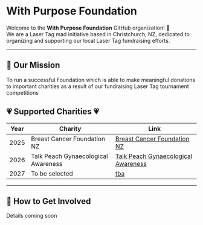 # With Purpose Foundation

Welcome to the **With Purpose Foundation** GitHub organization! 🎯  
We are a Laser Tag mad initiative based in Christchurch, NZ, dedicated to organizing and supporting our local Laser Tag fundraising efforts.

---

## 🚀 Our Mission

To run a successful Foundation which is able to make meaningful donations to important charities as a result of our fundraising Laser Tag tournament competitions

## 💗 Supported Charities 💗

| Year | Charity                             | Link                                                                      |
| ---- | ----------------------------------- | ------------------------------------------------------------------------- |
| 2025 | Breast Cancer Foundation NZ         | [Breast Cancer Foundation NZ](https://www.breastcancerfoundation.org.nz/) |
| 2026 | Talk Peach Gynaecological Awareness | [Talk Peach Gynaecological Awareness](https://www.talkpeach.org.nz/)      |
| 2027 | To be selected                      | [tba](#)                                                                  |

---

## 🤝 How to Get Involved

Details coming soon
